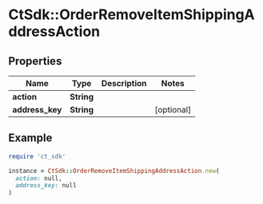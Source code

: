 # CtSdk::OrderRemoveItemShippingAddressAction

## Properties

| Name | Type | Description | Notes |
| ---- | ---- | ----------- | ----- |
| **action** | **String** |  |  |
| **address_key** | **String** |  | [optional] |

## Example

```ruby
require 'ct_sdk'

instance = CtSdk::OrderRemoveItemShippingAddressAction.new(
  action: null,
  address_key: null
)
```

